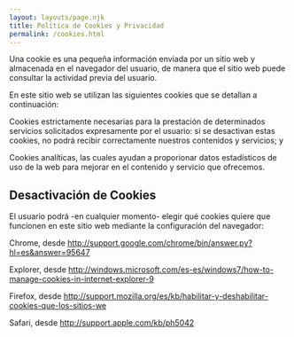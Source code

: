 ```yaml
---
layout: layouts/page.njk
title: Política de Cookies y Privacidad
permalink: /cookies.html
---
```

Una cookie es una pequeña información enviada por un sitio web y almacenada en el navegador del usuario, de manera que el sitio web puede consultar la actividad previa del usuario.

En este sitio web se utilizan las siguientes cookies que se detallan a continuación:

Cookies estrictamente necesarias para la prestación de determinados servicios solicitados expresamente por el usuario: si se desactivan estas cookies, no podrá recibir correctamente nuestros contenidos y servicios; y

Cookies analíticas, las cuales ayudan a proporionar datos estadísticos de uso de la web para mejorar en el contenido y servicio que ofrecemos.

## Desactivación de Cookies

El usuario podrá -en cualquier momento- elegir qué cookies quiere que funcionen en este sitio web mediante la configuración del navegador:

Chrome, desde http://support.google.com/chrome/bin/answer.py?hl=es&answer=95647

Explorer, desde http://windows.microsoft.com/es-es/windows7/how-to-manage-cookies-in-internet-explorer-9

Firefox, desde http://support.mozilla.org/es/kb/habilitar-y-deshabilitar-cookies-que-los-sitios-we

Safari, desde http://support.apple.com/kb/ph5042
